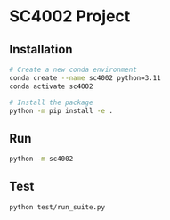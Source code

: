# SC4002 Project

## Installation

```bash
# Create a new conda environment
conda create --name sc4002 python=3.11
conda activate sc4002

# Install the package
python -m pip install -e .
```

## Run

```bash
python -m sc4002
```

## Test

```bash
python test/run_suite.py
```
